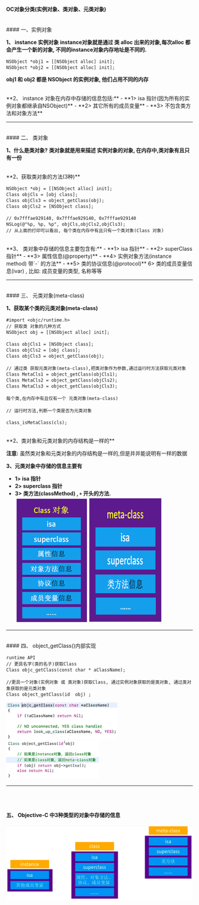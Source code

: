 #### OC对象分类(实例对象、类对象、元类对象)


<br>
#### 一、实例对象

**1、 instance 实例对象**
**instance对象就是通过 类 alloc 出来的对象,每次alloc 都会产生一个新的对象, 不同的instance对象内存地址是不同的.**
```
NSObject *obj1 = [[NSObject alloc] init];
NSObject *obj2 = [[NSObject alloc] init];
```
**obj1 和 obj2 都是 NSObject 的实例对象, 他们占用不同的内存**


<br>
**2、 instance 对象在内存中存储的信息包括:**
- **1> isa 指针(因为所有的实例对象都继承自NSObject)**
- **2> 其它所有的成员变量**
- **3> 不包含类方法和对象方法**



****
<br>
#### 二、 类对象 

**1、什么是类对象?**
**类对象就是用来描述 实例对象的对象, 在内存中,类对象有且只有一份**


<br>
**2、获取类对象的方法(3种)**

```
NSObject *obj = [[NSObject alloc] init];
Class objCls = [obj class];
Class objCls3 = object_getClass(obj);
Class objCls2 = [NSObject class];

// 0x7fffae929140, 0x7fffae929140, 0x7fffae929140
NSLog(@"%p, %p, %p", objCls,objCls2,objCls3);
// 从上面的打印可以看出, 每个类在内存中有且只有一个类对象(Class 对象)
```


<br>
**3、 类对象中存储的信息主要包含有:**
- **1> isa 指针**
- **2> superClass 指针**
- **3> 属性信息(@property)**
- **4> 实例对象方法(instance method) 带`-` 的方法**
- **5> 类的协议信息(@protocol)**
6> 类的成员变量信息(ivar) , 比如: 成员变量的类型, 名称等等





****
<br>
#### 三、 元类对象(meta-class)

**1、获取某个类的元类对象(meta-class)**
```
#import <objc/runtime.h>
// 获取类 对象的几种方式
NSObject obj = [[NSObject alloc] init];

Class objCls1 = [NSObject class];
Class objCls2 = [obj class];
Class objCls3 = object_getClass(obj);

// 通过类 获取元类对象(meta-class),把类对象作为参数,通过运行时方法获取元类对象
Class MetaCls1 = object_getClass(objCls1);
Class MetaCls2 = object_getClass(objCls2);
Class MetaCls3 = object_getClass(objCls3);

每个类,在内存中有且仅有一个 元类对象(meta-class)

// 运行时方法,判断一个类是否为元类对象

class_isMetaClass(cls);
```

<br>
**2、类对象和元类对象的内存结构是一样的**

**注意:** 
虽然类对象和元类对象的内存结构是一样的,但是并并能说明有一样的数据

**3、元类对象中存储的信息主要有**
- **1> isa 指针**
- **2> superclass 指针**
- **3> 类方法(classMethod) , `+` 开头的方法.**
![](/assets/Snip20190104_9.png)



****
<br>
#### 四、 object_getClass()内部实现


```
runtime API
// 更具名字(类的名子)获取Class
Class objc_getClass(const char * aClassName);

//更具一个对象(实例对象 或 类对象)获取Class, 通过实例对象获取的是类对象, 通过类对象获取的是元类对象
Class object_getClass(id  obj) ;
```

![](/assets/Snip20190105_2.png)
<br>
![](/assets/Snip20190105_1.png)













****
<br><br>
#### 五、 Objective-C 中3种类型的对象中存储的信息


![](/assets/Snip20190105_3.png)


































































































































































































